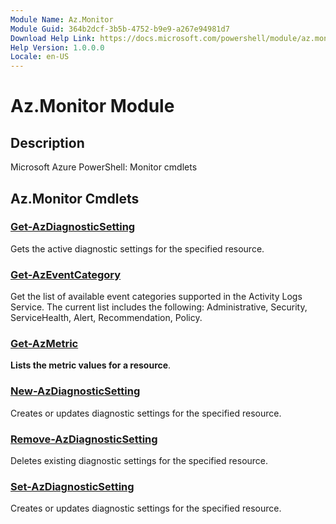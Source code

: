 ```yaml
---
Module Name: Az.Monitor
Module Guid: 364b2dcf-3b5b-4752-b9e9-a267e94981d7
Download Help Link: https://docs.microsoft.com/powershell/module/az.monitor
Help Version: 1.0.0.0
Locale: en-US
---
```


# Az.Monitor Module
## Description
Microsoft Azure PowerShell: Monitor cmdlets

## Az.Monitor Cmdlets
### [Get-AzDiagnosticSetting](Get-AzDiagnosticSetting.md)
Gets the active diagnostic settings for the specified resource.

### [Get-AzEventCategory](Get-AzEventCategory.md)
Get the list of available event categories supported in the Activity Logs Service.
The current list includes the following: Administrative, Security, ServiceHealth, Alert, Recommendation, Policy.

### [Get-AzMetric](Get-AzMetric.md)
**Lists the metric values for a resource**.

### [New-AzDiagnosticSetting](New-AzDiagnosticSetting.md)
Creates or updates diagnostic settings for the specified resource.

### [Remove-AzDiagnosticSetting](Remove-AzDiagnosticSetting.md)
Deletes existing diagnostic settings for the specified resource.

### [Set-AzDiagnosticSetting](Set-AzDiagnosticSetting.md)
Creates or updates diagnostic settings for the specified resource.

